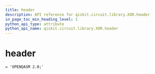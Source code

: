 ```yaml
---
title: header
description: API reference for qiskit.circuit.library.XOR.header
in_page_toc_min_heading_level: 1
python_api_type: attribute
python_api_name: qiskit.circuit.library.XOR.header
---
```


# header

<span id="qiskit.circuit.library.XOR.header" />

`= 'OPENQASM 2.0;'`

